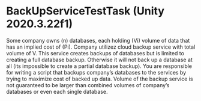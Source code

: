 # BackUpServiceTestTask (Unity 2020.3.22f1)
Some company owns (n) databases, each holding (Vi) volume of data that has an implied cost of (Pi). 
Company utilizez cloud backup service with total volume of V. This service creates backups of databases but is limited to creating a full database backup. 
Otherwise it will not back up a database at all (its impossible to create a partial database backup). 
You are responsible for writing a script that backups company’s databases to the services by trying to maximize cost of backed up data. 
Volume of the backup service is not guaranteed to be larger than combined volumes of company’s databases or even each single database.

